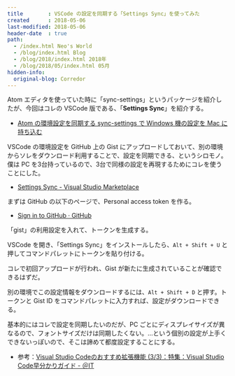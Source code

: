 ```yaml
---
title        : VSCode の設定を同期する「Settings Sync」を使ってみた
created      : 2018-05-06
last-modified: 2018-05-06
header-date  : true
path:
  - /index.html Neo's World
  - /blog/index.html Blog
  - /blog/2018/index.html 2018年
  - /blog/2018/05/index.html 05月
hidden-info:
  original-blog: Corredor
---
```


Atom エディタを使っていた時に「sync-settings」というパッケージを紹介したが、今回はコレの VSCode 版である、「**Settings Sync**」を紹介する。

- [Atom の環境設定を同期する sync-settings で Windows 機の設定を Mac に持ち込む](/blog/2016/05/22-01.html)

VSCode の環境設定を GitHub 上の Gist にアップロードしておいて、別の環境からソレをダウンロード利用することで、設定を同期できる、というシロモノ。僕は PC を3台持っているので、3台で同様の設定を再現するためにコレを使うことにした。

- [Settings Sync - Visual Studio Marketplace](https://marketplace.visualstudio.com/items?itemName=Shan.code-settings-sync)

まずは GitHub の以下のページで、Personal access token を作る。

- [Sign in to GitHub · GitHub](https://github.com/settings/tokens)

「gist」の利用設定を入れて、トークンを生成する。

VSCode を開き、「Settings Sync」をインストールしたら、`Alt + Shift + U` と押してコマンドパレットにトークンを貼り付ける。

コレで初回アップロードが行われ、Gist が新たに生成されていることが確認できるはずだ。

別の環境でこの設定情報をダウンロードするには、`Alt + Shift + D` と押す。トークンと Gist ID をコマンドパレットに入力すれば、設定がダウンロードできる。

基本的にはコレで設定を同期したいのだが、PC ごとにディスプレイサイズが異なるので、フォントサイズだけは同期したくない。…という個別の設定が上手くできないっぽいので、そこは諦めて都度設定することにする。

- 参考：[Visual Studio Codeのおすすめ拡張機能 (3/3)：特集：Visual Studio Code早分かりガイド - ＠IT](http://www.atmarkit.co.jp/ait/articles/1606/22/news044_3.html)
